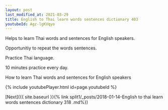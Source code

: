 ```yaml
---
layout: post
last_modified_at: 2021-03-29
title: English to Thai learn words sentences dictionary 403 
youtubeId: Agz-lgKVqyo
---
```

 
 
Helps to learn Thai words and sentences for English speakers.

Opportunitiy to repeat the words sentences. 

Practice Thai language. 
 
10 minutes practice every day. 
 
How to learn Thai words and sentences for English speakers 
 
{% include youtubePlayer.html id=page.youtubeId %}
 
 
[Next]({{ site.baseurl }}{% link  split1/_posts/2018-01-14-English to thai learn words sentences dictionary 318 .md%})
 
